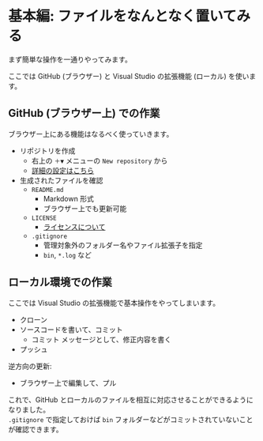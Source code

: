 # 基本編: ファイルをなんとなく置いてみる
まず簡単な操作を一通りやってみます。

ここでは GitHub (ブラウザー) と Visual Studio の拡張機能 (ローカル) を使います。

## GitHub (ブラウザー上) での作業
ブラウザー上にある機能はなるべく使っていきます。
- リポジトリを作成
  - 右上の `＋▼` メニューの `New repository` から
  - [詳細の設定はこちら](Repos.md)
- 生成されたファイルを確認
  - `README.md`
    - Markdown 形式
    - ブラウザー上でも更新可能
  - `LICENSE`
    - [ライセンスについて](../OSS)
  - `.gitignore`
    - 管理対象外のフォルダー名やファイル拡張子を指定
    - `bin`, `*.log` など

## ローカル環境での作業
ここでは Visual Studio の拡張機能で基本操作をやってしまいます。
- クローン
- ソースコードを書いて、コミット
  - コミット メッセージとして、修正内容を書く
- プッシュ

逆方向の更新:
- ブラウザー上で編集して、プル

これで、GitHub とローカルのファイルを相互に対応させることができるようになりました。  
`.gitignore` で指定しておけば `bin` フォルダーなどがコミットされていないことが確認できます。
